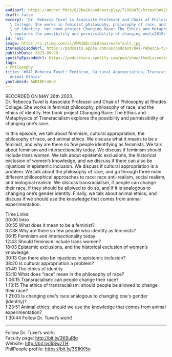 ```yaml
---
audiourl: https://anchor.fm/s/822ba20/podcast/play/71088470/https%3A%2F%2Fd3ctxlq1ktw2nl.cloudfront.net%2Fstaging%2F2023-4-26%2Fb8cae584-55c2-27db-aac3-1d76f992c827.m4a
draft: false
excerpt: "Dr. Rebecca Tuvel is Associate Professor and Chair of Philosophy at Rhodes\
  \ College. She works in feminist philosophy, philosophy of race, and the ethics\
  \ of identity. Her book project Changing Race: The Ethics and Metaphysics of Transracialism\
  \ explores the possibility and permissibility of changing one\u2019s race."
id: '841'
image: https://i.ytimg.com/vi/AWRIBEruGL8/maxresdefault.jpg
itunesEpisodeUrl: https://podcasts.apple.com/us/podcast/841-rebecca-tuvel-feminism-cultural-appropriation-transracialism/id1451347236?i=1000629677347&uo=4
publishDate: 2023-09-29
spotifyEpisodeUrl: https://podcasters.spotify.com/pod/show/thedissenter/episodes/841-Rebecca-Tuvel-Feminism--Cultural-Appropriation--Transracialism--and-Animal-Ethics-e24nusm
tags:
- Philosophy
title: '#841 Rebecca Tuvel: Feminism, Cultural Appropriation, Transracialism, and
  Animal Ethics'
youtubeid: AWRIBEruGL8
---
```

<div class="timelinks">

RECORDED ON MAY 26th 2023.  
Dr. Rebecca Tuvel is Associate Professor and Chair of Philosophy at Rhodes College. She works in feminist philosophy, philosophy of race, and the ethics of identity. Her book project Changing Race: The Ethics and Metaphysics of Transracialism explores the possibility and permissibility of changing one’s race.

In this episode, we talk about feminism, cultural appropriation, the philosophy of race, and animal ethics. We discuss what it means to be a feminist, and why are there so few people identifying as feminists. We talk about feminism and intersectionality today. We discuss if feminism should include trans women. We talk about epistemic exclusions, the historical exclusion of women’s knowledge, and we discuss if there can also be injustices in epistemic inclusion. We discuss if cultural appropriation is a problem. We talk about the philosophy of race, and go through three main different philosophical approaches to race: race anti-realism, social realism, and biological realism. We discuss transracialism, if people can change their race, if they should be allowed to do so, and if it is analogous to changing one’s gender identity. Finally, we talk about animal ethics, and discuss if we should use the knowledge that comes from animal experimentation.

Time Links:  
<time>00:00</time> Intro  
<time>00:55</time> What does it mean to be a feminist?  
<time>02:38</time> Why are there so few people who identify as feminists?  
<time>06:15</time> Feminism and intersectionality today  
<time>12:43</time> Should feminism include trans women?  
<time>18:03</time> Epistemic exclusions, and the historical exclusion of women’s knowledge  
<time>30:13</time> Can there also be injustices in epistemic inclusion?  
<time>38:20</time> Is cultural appropriation a problem?  
<time>51:49</time> The ethics of identity  
<time>53:10</time> What does “race” mean in the philosophy of race?  
<time>1:06:15</time> Transracialism: can people change their race?  
<time>1:13:15</time> The ethics of transracialism: should people be allowed to change their race?  
<time>1:21:03</time> Is changing one's race analogous to changing one's gender (identity)?  
<time>1:23:51</time> Animal ethics: should we use the knowledge that comes from animal experimentation?  
<time>1:30:44</time> Follow Dr. Tuvel’s work!

---

Follow Dr. Tuvel’s work:  
Faculty page: http://bit.ly/3K9uRIg  
Website: http://bit.ly/3jSwzTH  
PhilPeople profile: https://bit.ly/3S1KK5o
</div>

